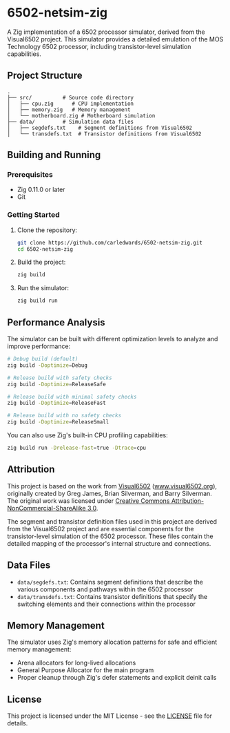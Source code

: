 # 6502-netsim-zig

A Zig implementation of a 6502 processor simulator, derived from the Visual6502 project. This simulator provides a detailed emulation of the MOS Technology 6502 processor, including transistor-level simulation capabilities.

## Project Structure

```
.
├── src/          # Source code directory
│   ├── cpu.zig      # CPU implementation
│   ├── memory.zig   # Memory management
│   └── motherboard.zig # Motherboard simulation
├── data/         # Simulation data files
│   ├── segdefs.txt    # Segment definitions from Visual6502
│   └── transdefs.txt  # Transistor definitions from Visual6502
```

## Building and Running

### Prerequisites

- Zig 0.11.0 or later
- Git

### Getting Started

1. Clone the repository:
   ```bash
   git clone https://github.com/carledwards/6502-netsim-zig.git
   cd 6502-netsim-zig
   ```

2. Build the project:
   ```bash
   zig build
   ```

3. Run the simulator:
   ```bash
   zig build run
   ```

## Performance Analysis

The simulator can be built with different optimization levels to analyze and improve performance:

```bash
# Debug build (default)
zig build -Doptimize=Debug

# Release build with safety checks
zig build -Doptimize=ReleaseSafe

# Release build with minimal safety checks
zig build -Doptimize=ReleaseFast

# Release build with no safety checks
zig build -Doptimize=ReleaseSmall
```

You can also use Zig's built-in CPU profiling capabilities:

```bash
zig build run -Drelease-fast=true -Dtrace=cpu
```

## Attribution

This project is based on the work from [Visual6502](https://github.com/trebonian/visual6502) (www.visual6502.org), originally created by Greg James, Brian Silverman, and Barry Silverman. The original work was licensed under [Creative Commons Attribution-NonCommercial-ShareAlike 3.0](http://creativecommons.org/licenses/by-nc-sa/3.0/).

The segment and transistor definition files used in this project are derived from the Visual6502 project and are essential components for the transistor-level simulation of the 6502 processor. These files contain the detailed mapping of the processor's internal structure and connections.

## Data Files

- `data/segdefs.txt`: Contains segment definitions that describe the various components and pathways within the 6502 processor
- `data/transdefs.txt`: Contains transistor definitions that specify the switching elements and their connections within the processor

## Memory Management

The simulator uses Zig's memory allocation patterns for safe and efficient memory management:
- Arena allocators for long-lived allocations
- General Purpose Allocator for the main program
- Proper cleanup through Zig's defer statements and explicit deinit calls

## License

This project is licensed under the MIT License - see the [LICENSE](LICENSE) file for details.
